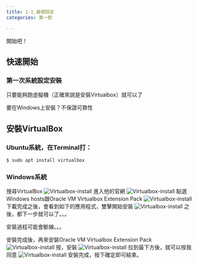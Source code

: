 ```yaml
---
title: 1-1_基礎設定
categories: 第一節

---
```

開始吧！



## 快速開始

### 第一次系統設定安裝
只要能夠跑虛擬機（正確來說是安裝Virtualbox）就可以了

要在Windows上安裝？不保證可靠性

## 安裝VirtualBox
### Ubuntu系統，在Terminal打：
```sh
$ sudo apt install virtualbox
```
### Windows系統
搜尋VirtualBox
![Virtualbox-install](/images/1-1.jpg)
進入他的官網
![Virtualbox-install](/images/1-2.jpg)
點選Windows hosts跟Oracle VM Virtualbox Extension Pack
![Virtualbox-install](/images/1-3.jpg)
下載完成之後，會看到如下的應用程式，雙擊開始安裝
![Virtualbox-install](/images/1-4.png)
之後，都下一步就可以了。。。

安裝過程可能會斷線。。。

安裝完成後，再來安裝Oracle VM Virtualbox Extension Pack
![Virtualbox-install](/images/1-5.png)
按，安裝
![Virtualbox-install](/images/1-6.png)
拉到最下方後，就可以按我同意
![Virtualbox-install](/images/1-7.png)
安裝完成，按下確定即可結束。

